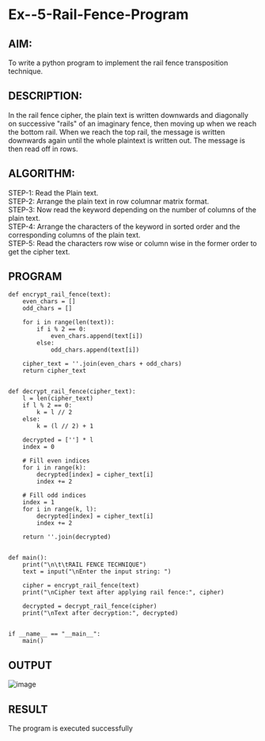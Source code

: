 # Ex--5-Rail-Fence-Program

## AIM:

To write a python program to implement the rail fence transposition technique.

## DESCRIPTION:

In the rail fence cipher, the plain text is written downwards and diagonally on successive "rails" of an imaginary fence, then moving up when we reach the bottom rail. When we reach the top rail, the message is written downwards again until the whole plaintext is written out. The message is then read off in rows.

## ALGORITHM:

STEP-1: Read the Plain text.<br>
STEP-2: Arrange the plain text in row columnar matrix format.<br>
STEP-3: Now read the keyword depending on the number of columns of the plain text.<br>
STEP-4: Arrange the characters of the keyword in sorted order and the corresponding columns of the plain text.<br>
STEP-5: Read the characters row wise or column wise in the former order to get the cipher text.

## PROGRAM
```
def encrypt_rail_fence(text):
    even_chars = []
    odd_chars = []

    for i in range(len(text)):
        if i % 2 == 0:
            even_chars.append(text[i])
        else:
            odd_chars.append(text[i])

    cipher_text = ''.join(even_chars + odd_chars)
    return cipher_text


def decrypt_rail_fence(cipher_text):
    l = len(cipher_text)
    if l % 2 == 0:
        k = l // 2
    else:
        k = (l // 2) + 1

    decrypted = [''] * l
    index = 0

    # Fill even indices
    for i in range(k):
        decrypted[index] = cipher_text[i]
        index += 2

    # Fill odd indices
    index = 1
    for i in range(k, l):
        decrypted[index] = cipher_text[i]
        index += 2

    return ''.join(decrypted)


def main():
    print("\n\t\tRAIL FENCE TECHNIQUE")
    text = input("\nEnter the input string: ")

    cipher = encrypt_rail_fence(text)
    print("\nCipher text after applying rail fence:", cipher)

    decrypted = decrypt_rail_fence(cipher)
    print("\nText after decryption:", decrypted)


if __name__ == "__main__":
    main()

```
## OUTPUT
![image](https://github.com/user-attachments/assets/a5edfd5b-b4ab-414d-bb1f-7d894e560fc4)


## RESULT
The program is executed successfully

